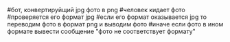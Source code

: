#бот, конвертируйщий jpg фото в png
#человек кидает фото 
  #проверяется его формат jpg 
     #если его формат оказывается jpg то переводим фото в формат png и выводим фото
     #иначе если фото в ином формате вывести сообщение "фото не соответствует формату"
